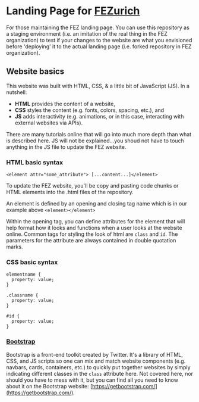 # Landing Page for [FEZurich](https://fez-finite-element-zurich.github.io/)

For those maintaining the FEZ landing page. You can use this repository as a staging environment (i.e. an imitation of the real thing in the FEZ organization) to test if your changes to the website are what you envisioned before 'deploying' it to the actual landing page (i.e. forked repository in FEZ organization).

## Website basics

This website was built with HTML, CSS, & a little bit of JavaScript (JS). In a nutshell:
- **HTML** provides the content of a website,
- **CSS** styles the content (e.g. fonts, colors, spacing, etc.), and
- **JS** adds interactivity (e.g. animations, or in this case, interacting with external websites via APIs).

There are many tutorials online that will go into much more depth than what is described here. JS will not be explained...you shoud not have to touch anything in the JS file to update the FEZ website.

### HTML basic syntax

`<element attr="some_attribute"> [...content...]</element>`

To update the FEZ website, you'll be copy and pasting code chunks or HTML elements into the .html files of the repository.

An element is defined by an opening and closing tag name which is in our example above `<element></element>`

Within the opening tag, you can define attributes for the element that will help format how it looks and functions when a user looks at the website online. Common tags for styling the look of html are `class` and `id`. The parameters for the attribute are always contained in double quotation marks.

### CSS basic syntax

```
elementname {
  property: value;
}

.classname {
  property: value;
}

#id {
  property: value;
}
```


### [Bootstrap](https://getbootstrap.com/)

Bootstrap is a front-end toolkit created by Twitter. It's a library of HTML, CSS, and JS scripts so one can mix and match website components (e.g. navbars, cards, containers, etc.) to quickly put together websites by simply indicating different classes in the `class` attribute here. Not covered here, nor should you have to mess with it, but you can find all you need to know about it on the Bootstrap website: [https://getbootstrap.com/](https://getbootstrap.com/).


